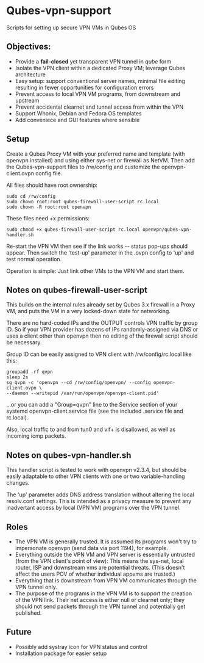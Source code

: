 # Qubes-vpn-support
Scripts for setting up secure VPN VMs in Qubes OS

Objectives:
-
* Provide a **fail-closed** yet transparent VPN tunnel in *qube* form
* Isolate the VPN client within a dedicated Proxy VM; leverage Qubes architecture
* Easy setup: support conventional server names, minimal file editing resulting in fewer opportunities for configuration errors
* Prevent access to local VPN VM programs, from downstream and upstream
* Prevent accidental clearnet and tunnel access from within the VPN
* Support Whonix, Debian and Fedora OS templates
* Add conveniece and GUI features where sensible

Setup
-
Create a Qubes Proxy VM with your preferred name and template (with openvpn installed) and using either sys-net or firewall as NetVM. Then add the Qubes-vpn-support files to /rw/config and customize the openvpn-client.ovpn config file.

All files should have root ownership:

```
sudo cd /rw/config
sudo chown root:root qubes-firewall-user-script rc.local
sudo chown -R root:root openvpn
```

These files need +x permissions:
```
sudo chmod +x qubes-firewall-user-script rc.local openvpn/qubes-vpn-handler.sh
```

Re-start the VPN VM then see if the link works -- status pop-ups should appear. Then switch the 'test-up' parameter in the .ovpn config to 'up' and test normal operation.

Operation is simple: Just link other VMs to the VPN VM and start them.

Notes on qubes-firewall-user-script
-
This builds on the internal rules already set by Qubes 3.x firewall in a Proxy VM, and puts the VM in a very locked-down state for networking.

There are no hard-coded IPs and the OUTPUT controls VPN traffic by group ID. So if your VPN provider has dozens of IPs randomly-assigned via DNS or uses a client other than openvpn then no editing of the firewall script should be necessary.

Group ID can be easily assigned to VPN client with /rw/config/rc.local like this:
```
groupadd -rf qvpn
sleep 2s
sg qvpn -c 'openvpn --cd /rw/config/openvpn/ --config openvpn-client.ovpn \
--daemon --writepid /var/run/openvpn/openvpn-client.pid'
```
...or you can add a "Group=qvpn" line to the Service section of your systemd openvpn-client.service file (see the included .service file and rc.local).

Also, local traffic to and from tun0 and vif+ is disallowed, as well as incoming icmp packets.

Notes on qubes-vpn-handler.sh
-
This handler script is tested to work with openvpn v2.3.4, but should be easily adaptable to other VPN clients with one or two variable-handling changes.

The 'up' parameter adds DNS address translation without altering the local resolv.conf settings. This is intended as a privacy measure to prevent any inadvertant access by local (VPN VM) programs over the VPN tunnel.

Roles
--
* The VPN VM is generally trusted. It is assumed its programs won't try to impersonate openvpn (send data via port 1194), for example.
* Everything outside the VPN VM and VPN server is essentially untrusted (from the VPN client's point of view): This means the sys-net, local router, ISP and downstream vms are potential threats. (This doesn't affect the users POV of whether individual appvms are trusted.)
* Everything that is downstream from VPN VM communicates through the VPN tunnel only.
* The purpose of the programs in the VPN VM is to support the creation of the VPN link. Their net access is either null or clearnet only; they should not send packets through the VPN tunnel and potentially get published.

Future
-
* Possibly add systray icon for VPN status and control
* Installation package for easier setup
